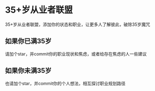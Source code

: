 # 35+岁从业者联盟
35+岁从业者联盟，添加你的状态和职业，让更多人了解彼此，破除35岁魔咒

## 如果你已满35岁
请加个star，并commit你的职业现状和焦虑，或者给存在焦虑的人一些建议

## 如果你未满35岁
也请加个star，并commit你的个人想法，相互探讨职业规划路径
